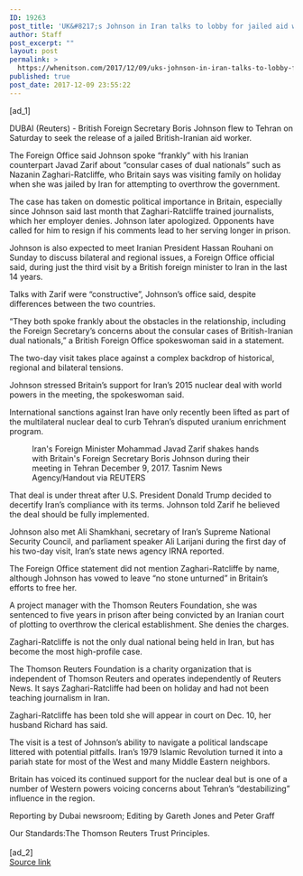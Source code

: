 ```yaml
---
ID: 19263
post_title: 'UK&#8217;s Johnson in Iran talks to lobby for jailed aid worker'
author: Staff
post_excerpt: ""
layout: post
permalink: >
  https://whenitson.com/2017/12/09/uks-johnson-in-iran-talks-to-lobby-for-jailed-aid-worker/
published: true
post_date: 2017-12-09 23:55:22
---
```

 [ad_1]
<br><div data-reactid="31"><p data-reactid="32">DUBAI (Reuters) - British Foreign Secretary Boris Johnson flew to Tehran on Saturday to seek the release of a jailed British-Iranian aid worker. </p><p data-reactid="36">The Foreign Office said Johnson spoke “frankly” with his Iranian counterpart Javad Zarif about “consular cases of dual nationals” such as Nazanin Zaghari-Ratcliffe, who Britain says was visiting family on holiday when she was jailed by Iran for attempting to overthrow the government. </p><p data-reactid="37">The case has taken on domestic political importance in Britain, especially since Johnson said last month that Zaghari-Ratcliffe trained journalists, which her employer denies. Johnson later apologized. Opponents have called for him to resign if his comments lead to her serving longer in prison. </p><p data-reactid="38">Johnson is also expected to meet Iranian President Hassan Rouhani on Sunday to discuss bilateral and regional issues, a Foreign Office official said, during just the third visit by a British foreign minister to Iran in the last 14 years. </p><p data-reactid="39">Talks with Zarif were “constructive”, Johnson’s office said, despite differences between the two countries. </p><p data-reactid="40">“They both spoke frankly about the obstacles in the relationship, including the Foreign Secretary’s concerns about the consular cases of British-Iranian dual nationals,” a British Foreign Office spokeswoman said in a statement. </p><p data-reactid="41">The two-day visit takes place against a complex backdrop of historical, regional and bilateral tensions. </p><p data-reactid="42">Johnson stressed Britain’s support for Iran’s 2015 nuclear deal with world powers in the meeting, the spokeswoman said. </p><p data-reactid="43">International sanctions against Iran have only recently been lifted as part of the multilateral nuclear deal to curb Tehran’s disputed uranium enrichment program.  </p><div class="Image_container_1tVQo" data-reactid="44"><figure tabindex="-1" data-reactid="45"/><figcaption data-reactid="48"><span class="Image_caption_KoNH1" data-reactid="49">Iran's Foreign Minister Mohammad Javad Zarif shakes hands with Britain's Foreign Secretary Boris Johnson during their meeting in Tehran December 9, 2017. Tasnim News Agency/Handout via REUTERS </span></figcaption></div><p data-reactid="50">That deal is under threat after U.S. President Donald Trump decided to decertify Iran’s compliance with its terms. Johnson told Zarif he believed the deal should be fully implemented. </p><p data-reactid="51">Johnson also met Ali Shamkhani, secretary of Iran’s Supreme National Security Council, and parliament speaker Ali Larijani during the first day of his two-day visit, Iran’s state news agency IRNA reported. </p><p data-reactid="52">The Foreign Office statement did not mention Zaghari-Ratcliffe by name, although Johnson has vowed to leave “no stone unturned” in Britain’s efforts to free her. </p><p data-reactid="64"> A project manager with the Thomson Reuters Foundation, she was sentenced to five years in prison after being convicted by an Iranian court of plotting to overthrow the clerical establishment. She denies the charges. </p><p data-reactid="65">Zaghari-Ratcliffe is not the only dual national being held in Iran, but has become the most high-profile case. </p><p data-reactid="66">The Thomson Reuters Foundation is a charity organization that is independent of Thomson Reuters and operates independently of Reuters News. It says Zaghari-Ratcliffe had been on holiday and had not been teaching journalism in Iran. </p><p data-reactid="67">Zaghari-Ratcliffe has been told she will appear in court on Dec. 10, her husband Richard has said. </p><p data-reactid="68">The visit is a test of Johnson’s ability to navigate a political landscape littered with potential pitfalls. Iran’s 1979 Islamic Revolution turned it into a pariah state for most of the West and many Middle Eastern neighbors. </p><p data-reactid="69">Britain has voiced its continued support for the nuclear deal but is one of a number of Western powers voicing concerns about Tehran’s “destabilizing” influence in the region. </p><div class="Attribution_attribution_o4ojT" data-reactid="70"><p class="Attribution_content_27_rw" data-reactid="71">Reporting by Dubai newsroom; Editing by Gareth Jones and Peter Graff</p></div><div class="ArticleBody_trustBadgeContainer_1_iEv" data-reactid="72"><span class="ArticleBody_trustBadgeTitle_3xFqc" data-reactid="73">Our Standards:</span><span class="trustBadgeUrl" data-reactid="74">The Thomson Reuters Trust Principles.</span></div></div>
<br>[ad_2]
<br><a href="http://feeds.reuters.com/~r/Reuters/worldNews/~3/JQItKZ99Syk/uks-johnson-in-iran-talks-to-lobby-for-jailed-aid-worker-idUSKBN1E3097">Source link </a>